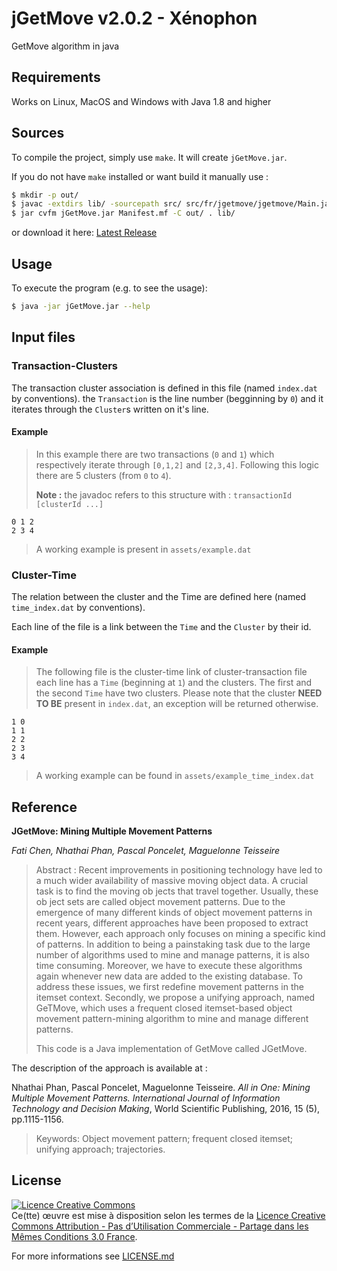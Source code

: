 [latest release]:(https://github.com/jGetMove/jGetMove/releases/latest)

jGetMove v2.0.2 - Xénophon
============================

GetMove algorithm in java

Requirements
------------

Works on Linux, MacOS and Windows with Java 1.8 and higher

Sources
-------

To compile the project, simply use `make`. It will create `jGetMove.jar`.

If you do not have `make` installed or want build it manually use :

```bash
$ mkdir -p out/
$ javac -extdirs lib/ -sourcepath src/ src/fr/jgetmove/jgetmove/Main.java -d out/
$ jar cvfm jGetMove.jar Manifest.mf -C out/ . lib/
```

or download it here: [Latest Release]

Usage 
-----

To execute the program (e.g. to see the usage): 
```bash
$ java -jar jGetMove.jar --help
```

Input files
-----------

### Transaction-Clusters

The transaction cluster association is defined in this file (named `index.dat` by conventions).
the `Transaction` is the line number (begginning by `0`) and it iterates through the `Cluster`s written on it's line.

#### Example

> In this example there are two transactions (`0` and `1`) which respectively iterate through `[0,1,2]` and `[2,3,4]`.
> Following this logic there are 5 clusters (from `0` to `4`).
>
> **Note :** the javadoc refers to this structure with : `transactionId [clusterId ...]`

```
0 1 2
2 3 4
```
> A working example is present in `assets/example.dat`

### Cluster-Time

The relation between the cluster and the Time are defined here (named `time_index.dat` by conventions).

Each line of the file is a link between the `Time` and the `Cluster` by their id.

#### Example

> The following file is the cluster-time link of cluster-transaction file
> each line has a `Time` (beginning at `1`) and the clusters.
> The first and the second `Time` have two clusters.
> Please note that the cluster **NEED TO BE** present in `index.dat`, an exception will be returned otherwise. 

```
1 0
1 1
2 2
2 3
3 4
```
> A working example can be found in `assets/example_time_index.dat`

Reference
---------

__JGetMove: Mining Multiple Movement Patterns__

*Fati Chen, Nhathai Phan, Pascal Poncelet, Maguelonne Teisseire*

> Abstract :
> Recent improvements in positioning technology have led to a much wider availability of massive moving object data. A crucial task is to find the moving ob jects that travel together. Usually, these ob ject sets are called object movement patterns. Due to the emergence of many different kinds of object movement patterns in recent years, different approaches have been proposed to extract them. However, each approach only focuses on mining a specific kind of patterns. In addition to being a painstaking task due to the large number of algorithms used to mine and manage patterns, it is also time consuming. Moreover, we have to execute these algorithms again whenever new data are added to the existing database. To address these issues, we first redefine movement patterns in the itemset context. Secondly, we propose a unifying approach, named GeTMove, which uses a frequent closed itemset-based object movement pattern-mining algorithm to mine and manage different patterns. 
> 
> This code is a Java implementation of GetMove called JGetMove.

The description of the approach is available at :

Nhathai Phan, Pascal Poncelet, Maguelonne Teisseire. *All in One: Mining Multiple Movement Patterns. International Journal of Information Technology and Decision Making*, World Scientific Publishing, 2016, 15 (5), pp.1115-1156.
>
> Keywords: Object movement pattern; frequent closed itemset; unifying approach; trajectories.


License
-------

[![Licence Creative Commons](https://i.creativecommons.org/l/by-nc-sa/3.0/fr/88x31.png)](http://creativecommons.org/licenses/by-nc-sa/3.0/fr/)  
Ce(tte) œuvre est mise à disposition selon les termes de la [Licence Creative Commons Attribution - Pas d’Utilisation Commerciale - Partage dans les Mêmes Conditions 3.0 France](http://creativecommons.org/licenses/by-nc-sa/3.0/fr/).

For more informations see [LICENSE.md](LICENSE.md)

